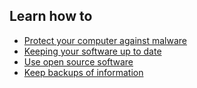 ## Learn how to
- [Protect your computer against malware](en/topics/tool-7-computer-hygiene/1-computer-hygiene/3-1-learn.md)
- [Keeping your software up to date](en/topics/tool-7-computer-hygiene/1-computer-hygiene/3-2-learn.md)
- [Use open source software](en/topics/tool-7-computer-hygiene/1-computer-hygiene/3-3-learn.md)
- [Keep backups of information](en/topics/tool-7-computer-hygiene/1-computer-hygiene/3-4-learn.md)
